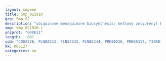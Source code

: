 ```yaml
---
layout: smgene
title: Smp_021910
grp: Smp_02
description: "ubiquinone menaquinone biosynthesis; methoxy polyprenyl benzoquinol"
smp: Smp_021910.1
uniprot: "G4VE11"
length:   861
cdd: "COG2226, PLN02232, PLN02233, PLN02244, PRK00216, PRK08317, TIGR01934, TIGR02072, cd02440, cl17173, pfam01209, pfam13847"
kk: K06127
categories: sm
---
```

